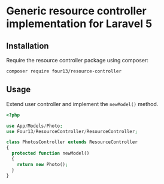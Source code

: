 # Generic resource controller implementation for Laravel 5
## Installation
Require the resource controller package using composer:
```
composer require four13/resource-controller
```
## Usage
Extend user controller and implement the `newModel()` method. 
```php
<?php

use App/Models/Photo;
use Four13/ResourceController/ResourceController;

class PhotosController extends ResourceController
{
  protected function newModel()
  {
    return new Photo();
  }
}
```

